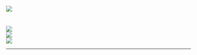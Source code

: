 [![](https://visitcount.itsvg.in/api?id=carloslozanouib&icon=7&color=1)](https://visitcount.itsvg.in)
#
![](https://github-readme-stats.vercel.app/api?username=carloslozanouib&theme=react&hide_border=false&include_all_commits=false&count_private=false)<br/>
![](https://github-readme-streak-stats.herokuapp.com/?user=carloslozanouib&theme=react&hide_border=false)<br/>
![](https://github-readme-stats.vercel.app/api/top-langs/?username=carloslozanouib&theme=react&hide_border=false&include_all_commits=false&count_private=false&layout=compact)

---


<!-- Proudly created with GPRM ( https://gprm.itsvg.in ) -->
